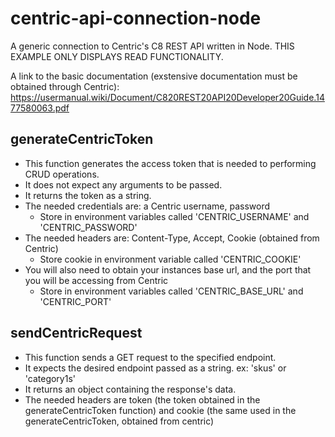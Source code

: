 # centric-api-connection-node

A generic connection to Centric's C8 REST API written in Node.  THIS EXAMPLE ONLY DISPLAYS READ FUNCTIONALITY.

A link to the basic documentation (exstensive documentation must be obtained through Centric): https://usermanual.wiki/Document/C820REST20API20Developer20Guide.1477580063.pdf

## generateCentricToken
* This function generates the access token that is needed to performing CRUD operations.
* It does not expect any arguments to be passed.
* It returns the token as a string.
* The needed credentials are: a Centric username, password
  * Store in environment variables called 'CENTRIC_USERNAME' and 'CENTRIC_PASSWORD'
* The needed headers are: Content-Type, Accept, Cookie (obtained from Centric)
  * Store cookie in environment variable called 'CENTRIC_COOKIE'
* You will also need to obtain your instances base url, and the port that you will be accessing from Centric
  * Store in environment variables called 'CENTRIC_BASE_URL' and 'CENTRIC_PORT'

## sendCentricRequest
* This function sends a GET request to the specified endpoint.
* It expects the desired endpoint passed as a string. ex: 'skus' or 'category1s'
* It returns an object containing the response's data.
* The needed headers are token (the token obtained in the generateCentricToken function) and cookie (the same used in the generateCentricToken, obtained from centric)